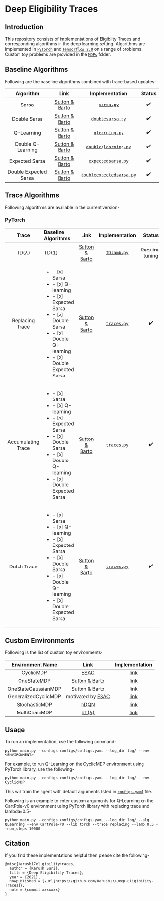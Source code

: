 # Deep Eligibility Traces

<!-- benchmarking-
for each env: rewards (baselines+3 traces) x6 algos, variation lambda (3 traces) x4 values [0, 0.5, 0.75, 1] x6 algos -->

## Introduction
This repository consists of implementations of Eligiblity Traces and corresponding algorithms in the deep learning setting. Algorithms are implemented in [`PyTorch`](Pytorch/) and [`Tensorflow 2.0`](Tensorflow/) on a range of problems. Custom toy problems are provided in the [`MDPs`](MDPs/) folder.

## Baseline Algorithms
Following are the baseline algorithms combined with trace-based updates-

|Algorithm|Link|Implementation|Status|
|:-------:|:--:|:------------:|:---:|
|Sarsa|[Sutton & Barto](http://incompleteideas.net/book/RLbook2020.pdf)|[`sarsa.py`](Pytorch/sarsa.py)|:heavy_check_mark:|
|Double Sarsa|[Sutton & Barto](http://incompleteideas.net/book/RLbook2020.pdf)|[`doublesarsa.py`](Pytorch/doublesarsa.py)|:heavy_check_mark:|
|Q-Learning|[Sutton & Barto](http://incompleteideas.net/book/RLbook2020.pdf)|[`qlearning.py`](Pytorch/qlearning.py)|:heavy_check_mark:|
|Double Q-Learning|[Sutton & Barto](http://incompleteideas.net/book/RLbook2020.pdf)|[`doubleqlearning.py`](Pytorch/doubleqlearning.py)|:heavy_check_mark:|
|Expected Sarsa|[Sutton & Barto](http://incompleteideas.net/book/RLbook2020.pdf)|[`expectedsarsa.py`](Pytorch/expectedsarsa.py)|:heavy_check_mark:|
|Double Expected Sarsa|[Sutton & Barto](http://incompleteideas.net/book/RLbook2020.pdf)|[`doubleexpectedsarsa.py`](Pytorch/doubleexpectedsarsa.py)|:heavy_check_mark:|


## Trace Algorithms
Following algorithms are available in the current version-

### PyTorch

|Trace|Baseline Algorithms|Link|Implementation|Status|
|:---:|:------------------|:--:|:------------:|:----:|
|TD(λ)|TD(1)|[Sutton & Barto](http://incompleteideas.net/book/RLbook2020.pdf)|[`TDlamb.py`](Pytorch/TDlamb.py)|Requires tuning|
|Replacing Trace|<ul><li>- [x] Sarsa</li><li>- [x] Q-learning</li><li>- [x] Expected Sarsa</li><li>- [x] Double Sarsa</li><li>- [x] Double Q-learning</li><li>- [x] Double Expected Sarsa</li></ul>|[Sutton & Barto](http://incompleteideas.net/book/RLbook2020.pdf)|[`traces.py`](traces/traces.py)|:heavy_check_mark:|
|Accumulating Trace|<ul><li>- [x] Sarsa</li><li>- [x] Q-learning</li><li>- [x] Expected Sarsa</li><li>- [x] Double Sarsa</li><li>- [x] Double Q-learning</li><li>- [x] Double Expected Sarsa</li></ul>|[Sutton & Barto](http://incompleteideas.net/book/RLbook2020.pdf)|[`traces.py`](traces/traces.py)|:heavy_check_mark:|
|Dutch Trace|<ul><li>- [x] Sarsa</li><li>- [x] Q-learning</li><li>- [x] Expected Sarsa</li><li>- [x] Double Sarsa</li><li>- [x] Double Q-learning</li><li>- [x] Double Expected Sarsa</li></ul>|[Sutton & Barto](http://incompleteideas.net/book/RLbook2020.pdf)|[`traces.py`](traces/traces.py)|:heavy_check_mark:|

<!-- ### Tensorflow 2.0
|Algorithm|Link|Implementation|
|:-------:|:--:|:------------:|
|TD-lambda|[Sutton & Barto, Chapter 12](http://incompleteideas.net/book/RLbook2020.pdf)|TBA|
 -->

## Custom Environments
Following is the list of custom toy environments-

|Environment Name|Link|Implementation|
|:--------------:|:--:|:------------:|
|CyclicMDP|[ESAC](https://arxiv.org/pdf/2007.13690.pdf)|[link](MDPs/cyclic_mdp.py)|
|OneStateMDP|[Sutton & Barto](http://incompleteideas.net/book/RLbook2020.pdf)|[link](MDPs/one_state_mdp.py)|
|OneStateGaussianMDP|[Sutton & Barto](http://incompleteideas.net/book/RLbook2020.pdf)|[link](MDPs/one_state_gaussian_mdp.py)|
|GeneralizedCyclicMDP|motivated by [ESAC](https://arxiv.org/pdf/2007.13690.pdf)|[link](MDPs/gen_cyclic_mdp.py)|
|StochasticMDP|[hDQN](https://arxiv.org/pdf/1604.06057.pdf)|[link](MDPs/stochastic_mdp.py)|
|MultiChainMDP|[ET(λ)](https://arxiv.org/pdf/2007.01839.pdf)|[link](MDPs/multi_chain_mdp.py)|

## Usage

To run an implementation, use the following command- 
```
python main.py --configs configs/configs.yaml --log_dir log/ --env <ENVIRONMENT>
```

For example, to run Q-Learning on the CyclicMDP environment using PyTorch library, use the following-
```
python main.py --configs configs/configs.yaml --log_dir log/ --env CyclicMDP
```
This will train the agent with default arguments listed in [`configs.yaml`](configs/configs.yaml) file. 

Following is an example to enter custom arguments for Q-Learning on the CartPole-v0 environment using PyTorch library with replacing trace and lambda=0.5-
```
python main.py --configs configs/configs.yaml --log_dir log/ --alg QLearning --env CartPole-v0 --lib torch --trace replacing --lamb 0.5 --num_steps 10000
``` 

## Citation
If you find these implementations helpful then please cite the following-
```
@misc{karush17eligibilitytraces,
  author = {Karush Suri},
  title = {Deep Eligibility Traces},
  year = {2021},
  howpublished = {\url{https://github.com/karush17/Deep-Eligibility-Traces}},
  note = {commit xxxxxxx}
}
```


